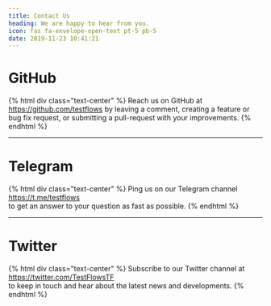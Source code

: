 ```yaml
---
title: Contact Us
heading: We are happy to hear from you.
icon: fas fa-envelope-open-text pt-5 pb-5
date: 2019-11-23 10:41:21
---
```


# <div class="fab fa-2x fa-github text-success"></div>
# GitHub

{% html div class="text-center" %}
Reach us on GitHub at https://github.com/testflows
by leaving a comment, creating a feature or bug fix request,
or submitting a pull-request with your improvements.
{% endhtml %}

---

# <div class="fab fa-2x fa-telegram-plane text-success"></div>
# Telegram

{% html div class="text-center" %}
Ping us on our Telegram channel https://t.me/testflows  
to get an answer to your question as fast as possible.
{% endhtml %}

---

# <div class="fab fa-2x fa-twitter text-success"></div>
# Twitter

{% html div class="text-center" %}
Subscribe to our Twitter channel at https://twitter.com/TestFlowsTF  
to keep in touch and hear about the latest news and developments.
{% endhtml %}
